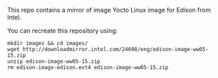 This repo contains a mirror of image Yocto Linux image for Edison from Intel.

You can recreate this repository using:

```
mkdir images && cd images/
wget http://downloadmirror.intel.com/24698/eng/edison-image-ww05-15.zip
unzip edison-image-ww05-15.zip
rm edison-image-edison.ext4 edison-image-ww05-15.zip
```